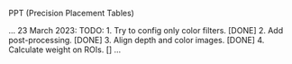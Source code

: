 PPT (Precision Placement Tables)

...
23 March 2023:
TODO:   1. Try to config only color filters.            [DONE]
        2. Add post-processing.                         [DONE]
        3. Align depth and color images.                [DONE]
        4. Calculate weight on ROIs.                    []
...